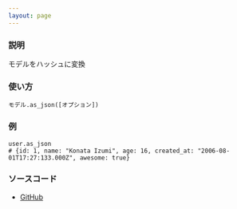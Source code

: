 ```yaml
---
layout: page
---
```

### 説明
モデルをハッシュに変換

### 使い方
    モデル.as_json([オプション])

### 例
    user.as_json
    # {id: 1, name: "Konata Izumi", age: 16, created_at: "2006-08-01T17:27:133.000Z", awesome: true}

### ソースコード
* [GitHub](https://github.com/rails/rails/blob/f33d52c95217212cbacc8d5e44b5a8e3cdc6f5b3/activemodel/lib/active_model/serializers/json.rb#L89)